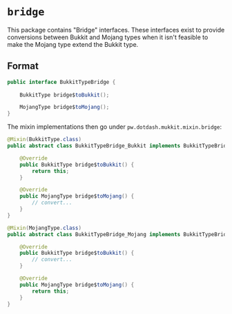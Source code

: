 # `bridge`

This package contains "Bridge" interfaces. These interfaces exist to provide conversions between Bukkit and Mojang types when it isn't feasible to make the Mojang type extend the Bukkit type.

## Format

```java
public interface BukkitTypeBridge {
    
    BukkitType bridge$toBukkit();

    MojangType bridge$toMojang();
}
```

The mixin implementations then go under `pw.dotdash.mukkit.mixin.bridge`:

```java
@Mixin(BukkitType.class)
public abstract class BukkitTypeBridge_Bukkit implements BukkitTypeBridge {

    @Override
    public BukkitType bridge$toBukkit() {
        return this;
    }

    @Override
    public MojangType bridge$toMojang() {
        // convert...
    }
}

@Mixin(MojangType.class)
public abstract class BukkitTypeBridge_Mojang implements BukkitTypeBridge {

    @Override
    public BukkitType bridge$toBukkit() {
        // convert...
    }

    @Override
    public MojangType bridge$toMojang() {
        return this;
    }
}
```
